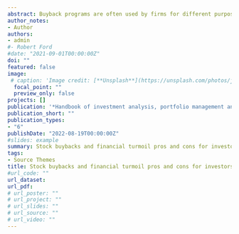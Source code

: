 ```yaml
---
abstract: Buyback programs are often used by firms for different purposes, including distributing excess cash to shareholders and signal that the stock price is underpriced. The first purpose of this chapter book is to review studies of buyback programs and to highlight that fundamentals-based hypotheses are problematic in financial turmoil. We will show how buyback programs add value to shareholders while also identifying some situations in which they can destroy value. The second purpose is to present the pros and cons of buyback programs to shareholders, particularly during financial turmoil
author_notes:
- Author
authors:
- admin
#- Robert Ford
#date: "2021-09-01T00:00:00Z"
doi: ""
featured: false
image:
 # caption: 'Image credit: [**Unsplash**](https://unsplash.com/photos/jdD8gXaTZsc)'
  focal_point: ""
  preview_only: false
projects: []
publication: '*Handbook of investment analysis, portfolio management and Financial derivatives, 1*(1)'
publication_short: ""
publication_types:
- "6"
publishDate: "2022-08-19T00:00:00Z"
#slides: example
summary: Stock buybacks and financial turmoil pros and cons for investors
tags:
- Source Themes
title: Stock buybacks and financial turmoil pros and cons for investors
#url_code: ""
url_dataset: 
url_pdf: 
# url_poster: ""
# url_project: ""
# url_slides: ""
# url_source: ""
# url_video: ""
---
```


